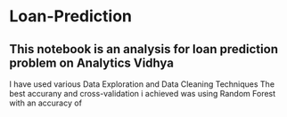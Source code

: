 # Loan-Prediction

## This notebook is an analysis for loan prediction problem on Analytics Vidhya  
I have used various Data Exploration and Data Cleaning Techniques
The best accurany and cross-validation i achieved was using Random Forest
 with an accuracy of 
